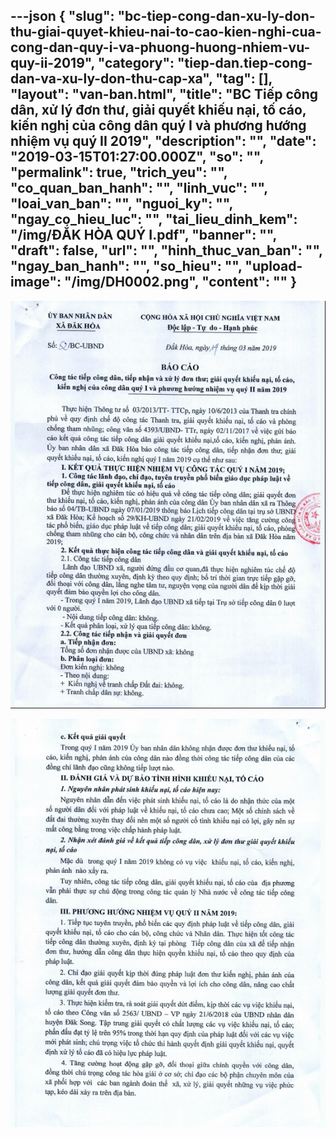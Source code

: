 ---json
{
    "slug": "bc-tiep-cong-dan-xu-ly-don-thu-giai-quyet-khieu-nai-to-cao-kien-nghi-cua-cong-dan-quy-i-va-phuong-huong-nhiem-vu-quy-ii-2019",
    "category": "tiep-dan.tiep-cong-dan-va-xu-ly-don-thu-cap-xa",
    "tag": [],
    "layout": "van-ban.html",
    "title": "BC Tiếp công dân, xử lý đơn thư, giải quyết khiếu nại, tố cáo, kiến nghị của công dân quý I và phương hướng nhiệm vụ quý II 2019",
    "description": "",
    "date": "2019-03-15T01:27:00.000Z",
    "so": "",
    "permalink": true,
    "trich_yeu": "",
    "co_quan_ban_hanh": "",
    "linh_vuc": "",
    "loai_van_ban": "",
    "nguoi_ky": "",
    "ngay_co_hieu_luc": "",
    "tai_lieu_dinh_kem": "/img/ĐẮK HÒA QUÝ I.pdf",
    "banner": "",
    "draft": false,
    "url": "",
    "hinh_thuc_van_ban": "",
    "ngay_ban_hanh": "",
    "so_hieu": "",
    "upload-image": "/img/DH0002.png",
    "__content__": ""
}
---
<p><img alt="" src="/img/DH0001.png" /></p>

<p><img alt="" src="/img/DH0002.png" /></p>
